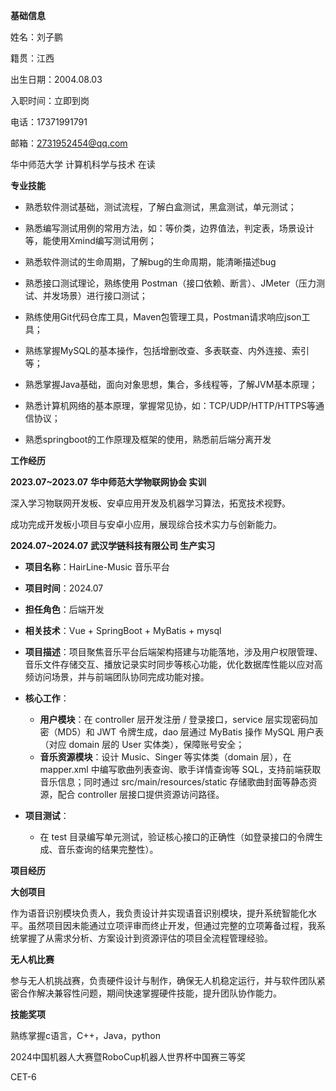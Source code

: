  **基础信息**

姓名：刘子鹏

籍贯：江西

出生日期：2004.08.03

入职时间：立即到岗

电话：17371991791

邮箱：2731952454@qq.com

华中师范大学     计算机科学与技术    在读



**专业技能**

- 熟悉软件测试基础，测试流程，了解白盒测试，黑盒测试，单元测试；
- 熟悉编写测试用例的常用方法，如：等价类，边界值法，判定表，场景设计等，能使用Xmind编写测试用例；

- 熟悉软件测试的生命周期，了解bug的生命周期，能清晰描述bug 
- 熟悉接口测试理论，熟练使用 Postman（接口依赖、断言）、JMeter（压力测试、并发场景）进行接口测试；
- 熟练使用Git代码仓库工具，Maven包管理工具，Postman请求响应json工具；
- 熟练掌握MySQL的基本操作，包括增删改查、多表联查、内外连接、索引等；
- 熟悉掌握Java基础，面向对象思想，集合，多线程等，了解JVM基本原理；
- 熟悉计算机网络的基本原理，掌握常见协，如：TCP/UDP/HTTP/HTTPS等通信协议；
- 熟悉springboot的工作原理及框架的使用，熟悉前后端分离开发

**工作经历**

**2023.07~2023.07**    **华中师范大学物联网协会      实训**

深入学习物联网开发板、安卓应用开发及机器学习算法，拓宽技术视野。

成功完成开发板小项目与安卓小应用，展现综合技术实力与创新能力。

 

**2024.07~2024.07**    **武汉学链科技有限公司     生产实习**



- **项目名称**：HairLine-Music 音乐平台
- **项目时间**：2024.07
- **担任角色**：后端开发
- **相关技术**：Vue + SpringBoot + MyBatis + mysql
- **项目描述**：项目聚焦音乐平台后端架构搭建与功能落地，涉及用户权限管理、音乐文件存储交互、播放记录实时同步等核心功能，优化数据库性能以应对高频访问场景，并与前端团队协同完成功能对接。
- **核心工作**：
  - **用户模块**：在 controller 层开发注册 / 登录接口，service 层实现密码加密（MD5）和 JWT 令牌生成，dao 层通过 MyBatis 操作 MySQL 用户表（对应 domain 层的 User 实体类），保障账号安全；
  - **音乐资源模块**：设计 Music、Singer 等实体类（domain 层），在 mapper.xml 中编写歌曲列表查询、歌手详情查询等 SQL，支持前端获取音乐信息；同时通过 src/main/resources/static 存储歌曲封面等静态资源，配合 controller 层接口提供资源访问路径。

- **项目测试**：
  - 在 test 目录编写单元测试，验证核心接口的正确性（如登录接口的令牌生成、音乐查询的结果完整性）。

**项目经历**

**大创项目** 

作为语音识别模块负责人，我负责设计并实现语音识别模块，提升系统智能化水平。虽然项目因未能通过立项评审而终止开发，但通过完整的立项筹备过程，我系统掌握了从需求分析、方案设计到资源评估的项目全流程管理经验。

 

**无人机比赛**

参与无人机挑战赛，负责硬件设计与制作，确保无人机稳定运行，并与软件团队紧密合作解决兼容性问题，期间快速掌握硬件技能，提升团队协作能力。



**技能奖项**

熟练掌握c语言，C++，Java，python 

2024中国机器人大赛暨RoboCup机器人世界杯中国赛三等奖

CET-6 